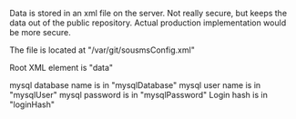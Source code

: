Data is stored in an xml file on the server. Not really secure, but keeps the data out of the public repository. Actual production implementation would be more secure.

The file is located at "/var/git/sousmsConfig.xml"

Root XML element is "data"

mysql database name is in "mysqlDatabase"
mysql user name is in "mysqlUser"
mysql password is in "mysqlPassword"
Login hash is in "loginHash"